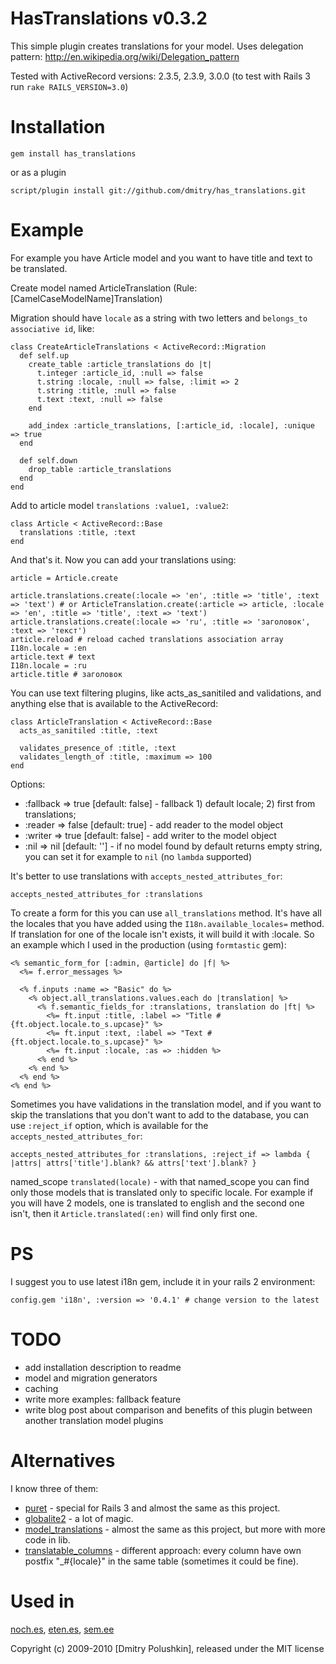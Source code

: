 HasTranslations v0.3.2
======================

This simple plugin creates translations for your model.
Uses delegation pattern: http://en.wikipedia.org/wiki/Delegation_pattern

Tested with ActiveRecord versions: 2.3.5, 2.3.9, 3.0.0 (to test with Rails 3 run `rake RAILS_VERSION=3.0`)

Installation
============

    gem install has_translations

or as a plugin

    script/plugin install git://github.com/dmitry/has_translations.git

Example
=======

For example you have Article model and you want to have title and text to be translated.

Create model named ArticleTranslation (Rule: [CamelCaseModelName]Translation)

Migration should have `locale` as a string with two letters and `belongs_to associative id`, like:

    class CreateArticleTranslations < ActiveRecord::Migration
      def self.up
        create_table :article_translations do |t|
          t.integer :article_id, :null => false
          t.string :locale, :null => false, :limit => 2
          t.string :title, :null => false
          t.text :text, :null => false
        end

        add_index :article_translations, [:article_id, :locale], :unique => true
      end

      def self.down
        drop_table :article_translations
      end
    end

Add to article model `translations :value1, :value2`:

    class Article < ActiveRecord::Base
      translations :title, :text
    end

And that's it. Now you can add your translations using:

    article = Article.create

    article.translations.create(:locale => 'en', :title => 'title', :text => 'text') # or ArticleTranslation.create(:article => article, :locale => 'en', :title => 'title', :text => 'text')
    article.translations.create(:locale => 'ru', :title => 'заголовок', :text => 'текст')
    article.reload # reload cached translations association array
    I18n.locale = :en
    article.text # text
    I18n.locale = :ru
    article.title # заголовок

You can use text filtering plugins, like acts_as_sanitiled and validations, and anything else that is available to the ActiveRecord:

    class ArticleTranslation < ActiveRecord::Base
      acts_as_sanitiled :title, :text

      validates_presence_of :title, :text
      validates_length_of :title, :maximum => 100
    end

Options:

* :fallback => true [default: false] - fallback 1) default locale; 2) first from translations;
* :reader => false [default: true] - add reader to the model object
* :writer => true [default: false] - add writer to the model object
* :nil => nil [default: ''] - if no model found by default returns empty string, you can set it for example to `nil` (no `lambda` supported)

It's better to use translations with `accepts_nested_attributes_for`:

    accepts_nested_attributes_for :translations

To create a form for this you can use `all_translations` method. It's have all
the locales that you have added using the `I18n.available_locales=` method.
If translation for one of the locale isn't exists, it will build it with :locale.
So an example which I used in the production (using `formtastic` gem):

    <% semantic_form_for [:admin, @article] do |f| %>
      <%= f.error_messages %>

      <% f.inputs :name => "Basic" do %>
        <% object.all_translations.values.each do |translation| %>
          <% f.semantic_fields_for :translations, translation do |ft| %>
            <%= ft.input :title, :label => "Title #{ft.object.locale.to_s.upcase}" %>
            <%= ft.input :text, :label => "Text #{ft.object.locale.to_s.upcase}" %>
            <%= ft.input :locale, :as => :hidden %>
          <% end %>
        <% end %>
      <% end %>
    <% end %>

Sometimes you have validations in the translation model, and if you want to skip
the translations that you don't want to add to the database, you can use
`:reject_if` option, which is available for the `accepts_nested_attributes_for`:

    accepts_nested_attributes_for :translations, :reject_if => lambda { |attrs| attrs['title'].blank? && attrs['text'].blank? }

named_scope `translated(locale)` - with that named_scope you can find only
those models that is translated only to specific locale. For example if you will
have 2 models, one is translated to english and the second one isn't, then it
`Article.translated(:en)` will find only first one.

PS
==

I suggest you to use latest i18n gem, include it in your rails 2 environment:

    config.gem 'i18n', :version => '0.4.1' # change version to the latest

TODO
====

* add installation description to readme
* model and migration generators
* caching
* write more examples: fallback feature
* write blog post about comparison and benefits of this plugin between another translation model plugins


Alternatives
============

I know three of them:

* [puret](http://github.com/jo/puret) - special for Rails 3 and almost the same as this project.
* [globalite2](http://github.com/joshmh/globalize2) - a lot of magic.
* [model_translations](http://github.com/janne/model_translations) - almost the same as this project, but more with more code in lib.
* [translatable_columns](http://github.com/iain/translatable_columns) - different approach: every column have own postfix "_#{locale}" in the same table (sometimes it could be fine).


Used in
=======

[noch.es](http://noch.es/), [eten.es](http://www.eten.es), [sem.ee](http://sem.ee/)


Copyright (c) 2009-2010 [Dmitry Polushkin], released under the MIT license
